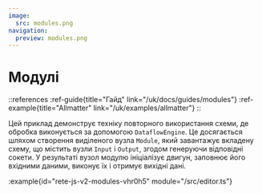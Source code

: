 ```yaml
---
image:
  src: modules.png
navigation:
  preview: modules.png
---
```


# Модулі

::references
:ref-guide{title="Гайд" link="/uk/docs/guides/modules"}
:ref-example{title="Allmatter" link="/uk/examples/allmatter"}
::

Цей приклад демонструє техніку повторного використання схеми, де обробка виконується за допомогою `DataflowEngine`. Це досягається шляхом створення виділеного вузла `Module`, який завантажує вкладену схему, що містить вузли `Input` і `Output`, згодом генеруючи відповідні сокети. У результаті вузол модулю ініціалізує двигун, заповнює його вхідними даними, виконує їх і отримує вихідні дані.

:example{id="rete-js-v2-modules-vhr0h5" module="/src/editor.ts"}
